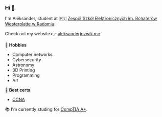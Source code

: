 ### Hi 👋
I'm Aleksander, student at 🇵🇱 [Zespół Szkół Elektronicznych im. Bohaterów Westerplatte w Radomiu](https://elektronik.edu.pl/).

Check out my website 👉 [aleksanderjozwik.me](http://www.aleksanderjozwik.me)

🎨 **Hobbies**
- Computer networks
- Cybersecurity
- Astronomy
- 3D Printing
- Programming
- Art

📜 **Best certs**
- [CCNA](https://www.credly.com/badges/55999a78-c56a-4253-968f-d764c438f61d)

📚 I'm currently studing for [CompTIA A+](https://www.comptia.org/certifications/a).
